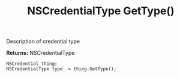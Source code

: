 ﻿---
uid: crmscript_ref_NSCredential_GetType
title: NSCredentialType GetType()
intellisense: NSCredential.GetType
keywords: NSCredential, GetType
so.topic: reference
---

Description of credential type

**Returns:** NSCredentialType


```crmscript
NSCredential thing;
NSCredentialType type  = thing.GetType();
```


